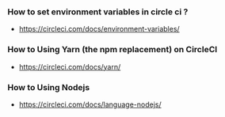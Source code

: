 
### How to set environment variables in circle ci ?

  - https://circleci.com/docs/environment-variables/

### How to Using Yarn (the npm replacement) on CircleCI

  - https://circleci.com/docs/yarn/

### How to Using Nodejs

  - https://circleci.com/docs/language-nodejs/
